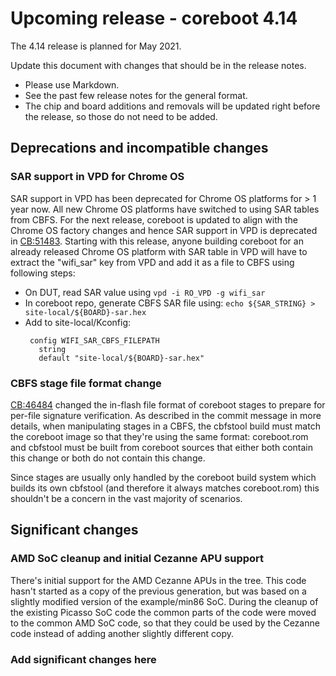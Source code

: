 Upcoming release - coreboot 4.14
================================

The 4.14 release is planned for May 2021.

Update this document with changes that should be in the release notes.

* Please use Markdown.
* See the past few release notes for the general format.
* The chip and board additions and removals will be updated right
  before the release, so those do not need to be added.

Deprecations and incompatible changes
-------------------------------------

### SAR support in VPD for Chrome OS

SAR support in VPD has been deprecated for Chrome OS platforms for > 1
year now. All new Chrome OS platforms have switched to using SAR
tables from CBFS. For the next release, coreboot is updated to align
with the Chrome OS factory changes and hence SAR support in VPD is
deprecated in [CB:51483](https://review.coreboot.org/51483). Starting
with this release, anyone building coreboot for an already released
Chrome OS platform with SAR table in VPD will have to extract the
"wifi_sar" key from VPD and add it as a file to CBFS using following
steps:
 * On DUT, read SAR value using `vpd -i RO_VPD -g wifi_sar`
 * In coreboot repo, generate CBFS SAR file using:
    `echo ${SAR_STRING} > site-local/${BOARD}-sar.hex`
 * Add to site-local/Kconfig:
    ```
     config WIFI_SAR_CBFS_FILEPATH
       string
       default "site-local/${BOARD}-sar.hex"
    ```

### CBFS stage file format change

[CB:46484](https://review.coreboot.org/46484) changed the in-flash
file format of coreboot stages to prepare for per-file signature
verification. As described in the commit message in more details,
when manipulating stages in a CBFS, the cbfstool build must match the
coreboot image so that they're using the same format: coreboot.rom
and cbfstool must be built from coreboot sources that either both
contain this change or both do not contain this change.

Since stages are usually only handled by the coreboot build system
which builds its own cbfstool (and therefore it always matches
coreboot.rom) this shouldn't be a concern in the vast majority of
scenarios.

Significant changes
-------------------

### AMD SoC cleanup and initial Cezanne APU support

There's initial support for the AMD Cezanne APUs in the tree. This code
hasn't started as a copy of the previous generation, but was based on a
slightly modified version of the example/min86 SoC. During the cleanup
of the existing Picasso SoC code the common parts of the code were
moved to the common AMD SoC code, so that they could be used by the
Cezanne code instead of adding another slightly different copy.

### Add significant changes here
